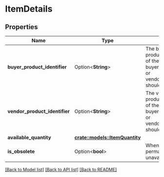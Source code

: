 # ItemDetails

## Properties

Name | Type | Description | Notes
------------ | ------------- | ------------- | -------------
**buyer_product_identifier** | Option<**String**> | The buyer selected product identification of the item. Either buyerProductIdentifier or vendorProductIdentifier should be submitted. | [optional]
**vendor_product_identifier** | Option<**String**> | The vendor selected product identification of the item. Either buyerProductIdentifier or vendorProductIdentifier should be submitted. | [optional]
**available_quantity** | [**crate::models::ItemQuantity**](ItemQuantity.md) |  | 
**is_obsolete** | Option<**bool**> | When true, the item is permanently unavailable. | [optional]

[[Back to Model list]](../README.md#documentation-for-models) [[Back to API list]](../README.md#documentation-for-api-endpoints) [[Back to README]](../README.md)


